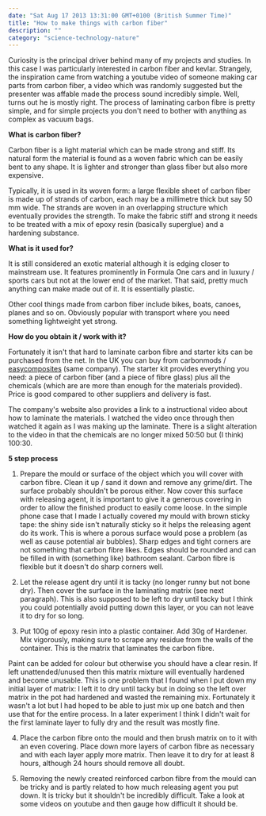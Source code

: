 ```yaml
---
date: "Sat Aug 17 2013 13:31:00 GMT+0100 (British Summer Time)"
title: "How to make things with carbon fiber"
description: ""
category: "science-technology-nature"
---
```

Curiosity is the principal driver behind many of my projects and studies. In this case I was particularly interested in carbon fiber and kevlar. Strangely, the inspiration came from watching a youtube video of someone making car parts from carbon fiber, a video which was randomly suggested but the presenter was affable made the process sound incredibly simple. Well, turns out he is mostly right. The process of laminating carbon fibre is pretty simple, and for simple projects you don't need to bother with anything as complex as vacuum bags.

**What is carbon fiber?**

Carbon fiber is a light material which can be made strong and stiff. Its natural form the material is found as a woven fabric which can be easily bent to any shape. It is lighter and stronger than glass fiber but also more expensive.

Typically, it is used in its woven form: a large flexible sheet of carbon fiber is made up of strands of carbon, each may be a millimetre thick but say 50 mm wide. The strands are woven in an overlapping structure which eventually provides the strength. To make the fabric stiff and strong it needs to be treated with a mix of epoxy resin (basically superglue) and a hardening substance.

**What is it used for?**

It is still considered an exotic material although it is edging closer to mainstream use. It features prominently in Formula One cars and in luxury / sports cars but not at the lower end of the market. That said, pretty much anything can make made out of it. It is essentially plastic.

Other cool things made from carbon fiber include bikes, boats, canoes, planes and so on. Obviously popular with transport where you need something lightweight yet strong.

**How do you obtain it / work with it?**

Fortunately it isn't that hard to laminate carbon fibre and starter kits can be purchased from the net. In the UK you can buy from carbonmods / [easycomposites](http://www.easycomposites.co.uk/ "Easy Composites") (same company). The starter kit provides everything you need: a piece of carbon fiber (and a piece of fibre glass) plus all the chemicals (which are are more than enough for the materials provided). Price is good compared to other suppliers and delivery is fast.

The company's website also provides a link to a instructional video about how to laminate the materials. I watched the video once through then watched it again as I was making up the laminate. There is a slight alteration to the video in that the chemicals are no longer mixed 50:50 but (I think) 100:30.

**5 step process**

1) Prepare the mould or surface of the object which you will cover with carbon fibre. Clean it up / sand it down and remove any grime/dirt. The surface probably shouldn't be porous either. Now cover this surface with releasing agent, it is important to give it a generous covering in order to allow the finished product to easily come loose. In the simple phone case that I made I actually covered my mould with brown sticky tape: the shiny side isn't naturally sticky so it helps the releasing agent do its work. This is where a porous surface would pose a problem (as well as cause potential air bubbles). Sharp edges and tight corners are not something that carbon fibre likes. Edges should be rounded and can be filled in with (something like) bathroom sealant. Carbon fibre is flexible but it doesn't do sharp corners well.

2) Let the release agent dry until it is tacky (no longer runny but not bone dry). Then cover the surface in the laminating matrix (see next paragraph). This is also supposed to be left to dry until tacky but I think you could potentially avoid putting down this layer, or you can not leave it to dry for so long.

3) Put 100g of epoxy resin into a plastic container. Add 30g of Hardener. Mix vigorously, making sure to scrape any residue from the walls of the container. This is the matrix that laminates the carbon fibre.

Paint can be added for colour but otherwise you should have a clear resin. If left unattended/unused then this matrix mixture will eventually hardened and become unusable. This is one problem that I found when I put down my initial layer of matrix: I left it to dry until tacky but in doing so the left over matrix in the pot had hardened and wasted the remaining mix. Fortunately it wasn't a lot but I had hoped to be able to just mix up one batch and then use that for the entire process. In a later experiment I think I didn't wait for the first laminate layer to fully dry and the result was mostly fine.

4) Place the carbon fibre onto the mould and then brush matrix on to it with an even covering. Place down more layers of carbon fibre as necessary and with each layer apply more matrix. Then leave it to dry for at least 8 hours, although 24 hours should remove all doubt.

5) Removing the newly created reinforced carbon fibre from the mould can be tricky and is partly related to how much releasing agent you put down. It is tricky but it shouldn't be incredibly difficult. Take a look at some videos on youtube and then gauge how difficult it should be.
